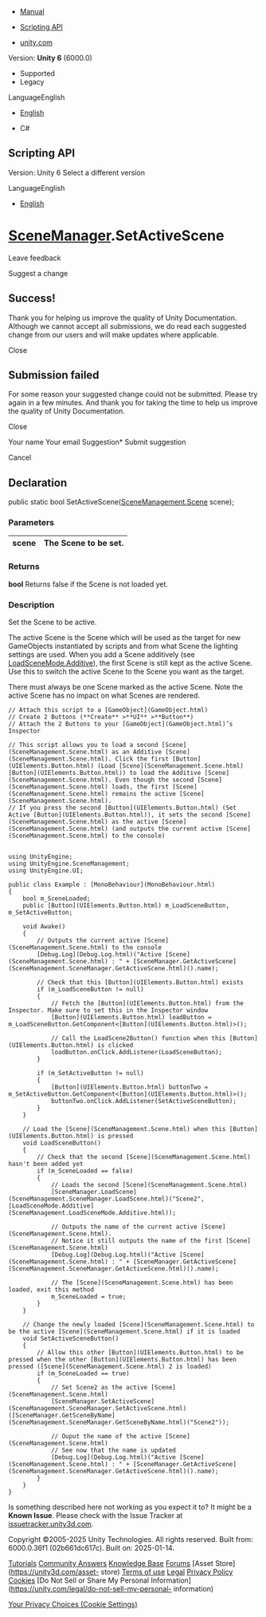 [ ]()

  * [Manual](../Manual/index.html)
  * [Scripting API](../ScriptReference/index.html)

  * [unity.com](https://unity.com/)

Version: **Unity 6** (6000.0)

  * Supported
  * Legacy

LanguageEnglish

  * [English]()

  * C#

[ ](https://docs.unity3d.com)

## Scripting API

Version: Unity 6 Select a different version

LanguageEnglish

  * [English]()

#  [SceneManager](SceneManagement.SceneManager.html).SetActiveScene

Leave feedback

Suggest a change

## Success!

Thank you for helping us improve the quality of Unity Documentation. Although
we cannot accept all submissions, we do read each suggested change from our
users and will make updates where applicable.

Close

## Submission failed

For some reason your suggested change could not be submitted. Please <a>try
again</a> in a few minutes. And thank you for taking the time to help us
improve the quality of Unity Documentation.

Close

Your name Your email Suggestion* Submit suggestion

Cancel

[ ]()

## Declaration

public static bool
SetActiveScene([SceneManagement.Scene](SceneManagement.Scene.html) scene);

### Parameters

scene | The Scene to be set.  
---|---  
  
### Returns

**bool** Returns false if the Scene is not loaded yet.

### Description

Set the Scene to be active.

The active Scene is the Scene which will be used as the target for new
GameObjects instantiated by scripts and from what Scene the lighting settings
are used. When you add a Scene additively (see
[LoadSceneMode.Additive](SceneManagement.LoadSceneMode.Additive.html)), the
first Scene is still kept as the active Scene. Use this to switch the active
Scene to the Scene you want as the target.  
  
There must always be one Scene marked as the active Scene. Note the active
Scene has no impact on what Scenes are rendered.

    
    
    // Attach this script to a [GameObject](GameObject.html)
    // Create 2 Buttons (**Create** >**UI** >**Button**)
    // Attach the 2 Buttons to your [GameObject](GameObject.html)’s Inspector  
      
    // This script allows you to load a second [Scene](SceneManagement.Scene.html) as an Additive [Scene](SceneManagement.Scene.html). Click the first [Button](UIElements.Button.html) (Load [Scene](SceneManagement.Scene.html) [Button](UIElements.Button.html)) to load the Additive [Scene](SceneManagement.Scene.html). Even though the second [Scene](SceneManagement.Scene.html) loads, the first [Scene](SceneManagement.Scene.html) remains the active [Scene](SceneManagement.Scene.html).
    // If you press the second [Button](UIElements.Button.html) (Set Active [Button](UIElements.Button.html)), it sets the second [Scene](SceneManagement.Scene.html) as the active [Scene](SceneManagement.Scene.html) (and outputs the current active [Scene](SceneManagement.Scene.html) to the console)  
      
    
    using UnityEngine;
    using UnityEngine.SceneManagement;
    using UnityEngine.UI;  
      
    public class Example : [MonoBehaviour](MonoBehaviour.html)
    {
        bool m_SceneLoaded;
        public [Button](UIElements.Button.html) m_LoadSceneButton, m_SetActiveButton;  
      
        void Awake()
        {
            // Outputs the current active [Scene](SceneManagement.Scene.html) to the console
            [Debug.Log](Debug.Log.html)("Active [Scene](SceneManagement.Scene.html) : " + [SceneManager.GetActiveScene](SceneManagement.SceneManager.GetActiveScene.html)().name);  
      
            // Check that this [Button](UIElements.Button.html) exists
            if (m_LoadSceneButton != null)
            {
                // Fetch the [Button](UIElements.Button.html) from the Inspector. Make sure to set this in the Inspector window
                [Button](UIElements.Button.html) loadButton = m_LoadSceneButton.GetComponent<[Button](UIElements.Button.html)>();  
      
                // Call the LoadScene2Button() function when this [Button](UIElements.Button.html) is clicked
                loadButton.onClick.AddListener(LoadSceneButton);
            }  
      
            if (m_SetActiveButton != null)
            {
                [Button](UIElements.Button.html) buttonTwo = m_SetActiveButton.GetComponent<[Button](UIElements.Button.html)>();
                buttonTwo.onClick.AddListener(SetActiveSceneButton);
            }
        }  
      
        // Load the [Scene](SceneManagement.Scene.html) when this [Button](UIElements.Button.html) is pressed
        void LoadSceneButton()
        {
            // Check that the second [Scene](SceneManagement.Scene.html) hasn't been added yet
            if (m_SceneLoaded == false)
            {
                // Loads the second [Scene](SceneManagement.Scene.html)
                [SceneManager.LoadScene](SceneManagement.SceneManager.LoadScene.html)("Scene2", [LoadSceneMode.Additive](SceneManagement.LoadSceneMode.Additive.html));  
      
                // Outputs the name of the current active [Scene](SceneManagement.Scene.html).
                // Notice it still outputs the name of the first [Scene](SceneManagement.Scene.html)
                [Debug.Log](Debug.Log.html)("Active [Scene](SceneManagement.Scene.html) : " + [SceneManager.GetActiveScene](SceneManagement.SceneManager.GetActiveScene.html)().name);  
      
                // The [Scene](SceneManagement.Scene.html) has been loaded, exit this method
                m_SceneLoaded = true;
            }
        }  
      
        // Change the newly loaded [Scene](SceneManagement.Scene.html) to be the active [Scene](SceneManagement.Scene.html) if it is loaded
        void SetActiveSceneButton()
        {
            // Allow this other [Button](UIElements.Button.html) to be pressed when the other [Button](UIElements.Button.html) has been pressed ([Scene](SceneManagement.Scene.html) 2 is loaded)
            if (m_SceneLoaded == true)
            {
                // Set Scene2 as the active [Scene](SceneManagement.Scene.html)
                [SceneManager.SetActiveScene](SceneManagement.SceneManager.SetActiveScene.html)([SceneManager.GetSceneByName](SceneManagement.SceneManager.GetSceneByName.html)("Scene2"));  
      
                // Ouput the name of the active [Scene](SceneManagement.Scene.html)
                // See now that the name is updated
                [Debug.Log](Debug.Log.html)("Active [Scene](SceneManagement.Scene.html) : " + [SceneManager.GetActiveScene](SceneManagement.SceneManager.GetActiveScene.html)().name);
            }
        }
    }
    

Is something described here not working as you expect it to? It might be a
**Known Issue**. Please check with the Issue Tracker at
[issuetracker.unity3d.com](https://issuetracker.unity3d.com).

Copyright ©2005-2025 Unity Technologies. All rights reserved. Built from:
6000.0.36f1 (02b661dc617c). Built on: 2025-01-14.

[Tutorials](https://unity3d.com/learn) [Community
Answers](https://answers.unity3d.com) [Knowledge
Base](https://support.unity3d.com/hc/en-us)
[Forums](https://forum.unity3d.com) [Asset Store](https://unity3d.com/asset-
store) [Terms of use](https://docs.unity3d.com/Manual/TermsOfUse.html)
[Legal](https://unity.com/legal) [Privacy
Policy](https://unity.com/legal/privacy-policy)
[Cookies](https://unity.com/legal/cookie-policy) [Do Not Sell or Share My
Personal Information](https://unity.com/legal/do-not-sell-my-personal-
information)

[Your Privacy Choices (Cookie Settings)](javascript:void\(0\);)


